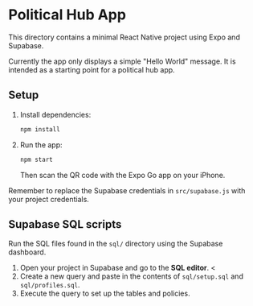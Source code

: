 # Political Hub App

This directory contains a minimal React Native project using Expo and Supabase.

Currently the app only displays a simple "Hello World" message. It is intended as a starting point for a political hub app.

## Setup

1. Install dependencies:
   ```bash
   npm install
   ```
2. Run the app:
   ```bash
   npm start
   ```
   Then scan the QR code with the Expo Go app on your iPhone.

Remember to replace the Supabase credentials in `src/supabase.js` with your project credentials.

## Supabase SQL scripts

Run the SQL files found in the `sql/` directory using the Supabase dashboard.

1. Open your project in Supabase and go to the **SQL editor**.
<
2. Create a new query and paste in the contents of `sql/setup.sql` and `sql/profiles.sql`.
3. Execute the query to set up the tables and policies.

